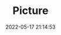 ---
weight: 1
images:
- /images/edited/3.jpeg
title: Picture
date: 2022-05-17 21:14:53
tags: [luminarneo,work,ILCE7M3,70.0]
---